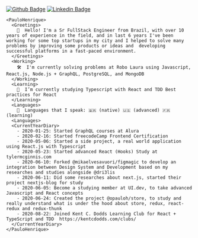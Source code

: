 
[![Github Badge](https://img.shields.io/badge/-Github-000?style=flat-square&logo=Github&logoColor=white&link=https://github.com/opauloh)](https://github.com/opauloh)
[![Linkedin Badge](https://img.shields.io/badge/-LinkedIn-blue?style=flat-square&logo=Linkedin&logoColor=white&link=https://www.linkedin.com/in/paulohenriquesilva/)](https://www.linkedin.com/in/paulohenriquesilva/)

```
<PauloHenrique>
  <Greetings>
    👋  Hello! I'm a Sr FullStack Engineer from Brazil, with over 10 years of experience in the field, and in last 6 years I've been working for some top startups in my city and I helped to solve many problems by improving some products or ideas and  developing successful platforms in a fast-paced environment.
  </Greetings>
  <Working>
    🛠  I'm currently solving problems at Robo Laura using Javascript, React.js, Node.js + GraphQL, PostgreSQL, and MongoDB
  </Working>
  <Learning>
    🔭  I’m currently studying Typescript with React and TDD Best practices for React
  </Learning>
  <Languages>
    💬  Languages that I speak: 🇧🇷 (native) 🇺🇸 (advanced) 🇫🇷 (learning)
  <Languages>
  <CurrentYearDiary>
    - 2020-01-25: Started GraphQL courses at Alura
    - 2020-02-16: Started freecodeCamp Frontend Certification
    - 2020-05-06: Started a side project, a real world application using React.js with Typescript
    - 2020-05-23: Started advanced React (Hooks) Study at tylermcginnis.com
    - 2020-06-10: Forked @mikaelvesavuori/figmagic to develop an integration between Design System and Development based on my researches and studies alongside @dri3lis
    - 2020-06-11: Did some researches about next.js, started their project nextjs-blog for study 
    - 2020-06-05: Become a studying member at UI.dev, to take advanced Javascript and React concepts
    - 2020-06-24: Created the project @opauloh/store, to study and really understand what is under the hood about store, redux, react-redux and redux-thunk
    - 2020-08-22: Joined Kent C. Dodds Learning Club for React + TypeScript and TDD  https://kentcdodds.com/clubs/
  </CurrentYearDiary>
</PauloHenrique>
```
